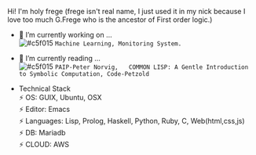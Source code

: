 Hi! I'm holy frege 
(frege isn't real name, I just used it in my nick because I love too much G.Frege who is the ancestor of First order logic.)

- 🔭 I’m currently working on ...  
![#c5f015](https://via.placeholder.com/15/c5f015/000000?text=+) `Machine Learning, Monitoring System.`
     
- 🌱 I’m currently reading ...  
![#c5f015](https://via.placeholder.com/15/c5f015/000000?text=+) `PAIP-Peter Norvig,   COMMON LISP:
A Gentle Introduction
to Symbolic Computation, Code-Petzold`

* Technical Stack  
 ⚡ OS: GUIX, Ubuntu, OSX  
 ⚡ Editor: Emacs  
 ⚡ Languages: Lisp, Prolog, Haskell, Python, Ruby, C, Web(html,css,js)  
 ⚡ DB: Mariadb  
 ⚡ CLOUD: AWS  

<!-- <img src="{BadgeURLHere}" /> -->


<!--
**holyToFrege/holyToFrege** is a ✨ _special_ ✨ repository because its `README.md` (this file) appears on your GitHub profile.

Here are some ideas to get you started:

- 🔭 I’m currently working on ...
- 🌱 I’m currently learning ...
- 👯 I’m looking to collaborate on ...
- 🤔 I’m looking for help with ...
- 💬 Ask me about ...
- 📫 How to reach me: ...
- 😄 Pronouns: ...
- ⚡ Fun fact: ...
-->
